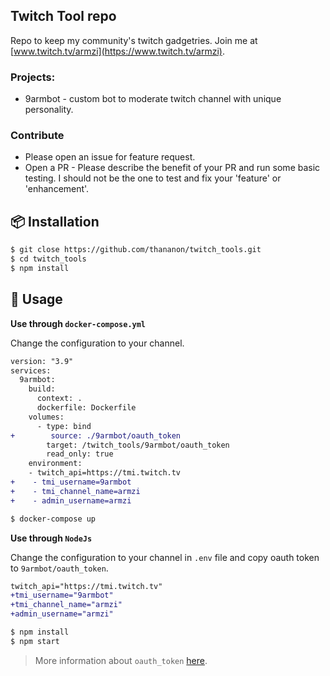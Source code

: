 ## Twitch Tool repo

Repo to keep my community's twitch gadgetries. Join me at [www.twitch.tv/armzi](https://www.twitch.tv/armzi).

### Projects:
- 9armbot - custom bot to moderate twitch channel with unique personality.

### Contribute ###
- Please open an issue for feature request.
- Open a PR - Please describe the benefit of your PR and run some basic testing. I should not be the one to test and fix your 'feature' or 'enhancement'.

## 📦 Installation

```bash
$ git close https://github.com/thananon/twitch_tools.git
$ cd twitch_tools
$ npm install
```
## 🔨 Usage

**Use through `docker-compose.yml`**

Change the configuration to your channel.
```diff
version: "3.9"
services:
  9armbot:
    build:
      context: .
      dockerfile: Dockerfile
    volumes:
      - type: bind
+        source: ./9armbot/oauth_token
        target: /twitch_tools/9armbot/oauth_token
        read_only: true
    environment:
    - twitch_api=https://tmi.twitch.tv
+    - tmi_username=9armbot
+    - tmi_channel_name=armzi
+    - admin_username=armzi
```
```bash
$ docker-compose up
```
**Use through `NodeJs`**

Change the configuration to your channel in `.env` file and copy oauth token to `9armbot/oauth_token`.
```diff
twitch_api="https://tmi.twitch.tv"
+tmi_username="9armbot"
+tmi_channel_name="armzi"
+admin_username="armzi"
```
```bash
$ npm install
$ npm start
```
> More information about `oauth_token` [here](https://dev.twitch.tv/docs/irc).